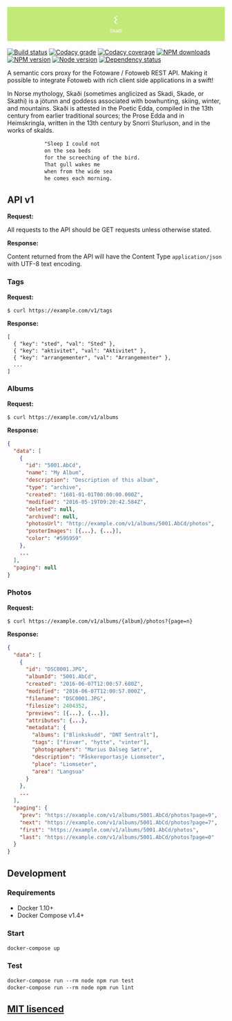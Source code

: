 ![Skaði](https://raw.githubusercontent.com/Turistforeningen/Skadi/master/assets/skadi.png "Skaði")

[![Build status](https://app.wercker.com/status/a5d7cda25ff98ed51b343e44fc430a2e/s "wercker status")](https://app.wercker.com/project/bykey/a5d7cda25ff98ed51b343e44fc430a2e)
[![Codacy grade](https://img.shields.io/codacy/grade/71b0ef25650b404894e489ad164ad0ef.svg "Codacy grade")](https://www.codacy.com/app/starefossen/Skadi)
[![Codacy coverage](https://img.shields.io/codacy/coverage/71b0ef25650b404894e489ad164ad0ef.svg "Codacy coverage")](https://www.codacy.com/app/starefossen/Skadi)
[![NPM downloads](https://img.shields.io/npm/dm/Skadi.svg "NPM downloads")](https://www.npmjs.com/package/Skadi)
[![NPM version](https://img.shields.io/npm/v/Skadi.svg "NPM version")](https://www.npmjs.com/package/Skadi)
[![Node version](https://img.shields.io/node/v/Skadi.svg "Node version")](https://www.npmjs.com/package/Skadi)
[![Dependency status](https://img.shields.io/david/Turistforeningen/Skadi.svg "Dependency status")](https://david-dm.org/Turistforeningen/Skadi)

A semantic cors proxy for the Fotoware / Fotoweb REST API. Making it possible to
integrate Fotoweb with rich client side applications in a swift!

In Norse mythology, Skaði (sometimes anglicized as Skadi, Skade, or Skathi) is a
jötunn and goddess associated with bowhunting, skiing, winter, and mountains.
Skaði is attested in the Poetic Edda, compiled in the 13th century from earlier
traditional sources; the Prose Edda and in Heimskringla, written in the 13th
century by Snorri Sturluson, and in the works of skalds.

```
            "Sleep I could not
            on the sea beds
            for the screeching of the bird.
            That gull wakes me
            when from the wide sea
            he comes each morning.
```

## API v1

**Request:**

All requests to the API should be GET requests unless otherwise stated.

**Response:**

Content returned from the API will have the Content Type `application/json` with
UTF-8 text encoding.

### Tags

**Request:**

```
$ curl https://example.com/v1/tags
```

**Response:**

```
[
  { "key": "sted", "val": "Sted" },
  { "key": "aktivitet", "val": "Aktivitet" },
  { "key": "arrangementer", "val": "Arrangementer" },
  ...
]
```

### Albums

**Request:**

```
$ curl https://example.com/v1/albums
```

**Response:**

```json
{
  "data": [
    {
      "id": "5001.AbCd",
      "name": "My Album",
      "description": "Description of this album",
      "type": "archive",
      "created": "1601-01-01T00:00:00.000Z",
      "modified": "2016-05-19T09:20:42.584Z",
      "deleted": null,
      "archived": null,
      "photosUrl": "http://example.com/v1/albums/5001.AbCd/photos",
      "posterImages": [{...}, {...}],
      "color": "#595959"
    },
    ...
  ],
  "paging": null
}
```

### Photos

**Request:**

```
$ curl https://example.com/v1/albums/{album}/photos?{page=n}
```

**Response:**

```json
{
  "data": [
    {
      "id": "DSC0001.JPG",
      "albumId": "5001.AbCd",
      "created": "2016-06-07T12:00:57.680Z",
      "modified": "2016-06-07T12:00:57.000Z",
      "filename": "DSC0001.JPG",
      "filesize": 2404352,
      "previews": [{...}, {...}],
      "attributes": {...},
      "metadata": {
        "albums": ["Blinkskudd", "DNT Sentralt"],
        "tags": ["finvær", "hytte", "vinter"],
        "photographers": "Marius Dalseg Sætre",
        "description": "Påskereportasje Liomseter",
        "place": "Liomseter",
        "area": "Langsua"
      }
    },
    ...
  ],
  "paging": {
    "prev": "https://example.com/v1/albums/5001.AbCd/photos?page=9",
    "next": "https://example.com/v1/albums/5001.AbCd/photos?page=7",
    "first": "https://example.com/v1/albums/5001.AbCd/photos",
    "last": "https://example.com/v1/albums/5001.AbCd/photos?page=0"
  }
}
```

## Development

### Requirements

* Docker 1.10+
* Docker Compose v1.4+

### Start

```
docker-compose up
```

### Test

```
docker-compose run --rm node npm run test
docker-compose run --rm node npm run lint
```

## [MIT lisenced](https://github.com/Turistforeningen/Skadi/blob/master/LICENSE)

